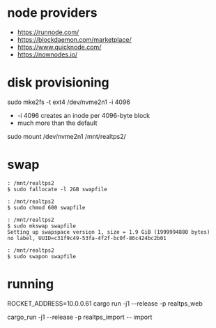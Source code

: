 # node providers

- https://runnode.com/
- https://blockdaemon.com/marketplace/
- https://www.quicknode.com/
- https://nownodes.io/

# disk provisioning

sudo mke2fs -t ext4 /dev/nvme2n1 -i 4096

- -i 4096 creates an inode per 4096-byte block
- much more than the default

sudo mount /dev/nvme2n1 /mnt/realtps2/

# swap

```
: /mnt/realtps2
$ sudo fallocate -l 2GB swapfile

: /mnt/realtps2
$ sudo chmod 600 swapfile

: /mnt/realtps2
$ sudo mkswap swapfile
Setting up swapspace version 1, size = 1.9 GiB (1999994880 bytes)
no label, UUID=c31f9c49-53fa-4f2f-bc0f-86c424bc2b01

: /mnt/realtps2
$ sudo swapon swapfile
```

# running

ROCKET_ADDRESS=10.0.0.61 cargo run -j1 --release -p realtps_web

cargo_run -j1 --release -p realtps_import -- import